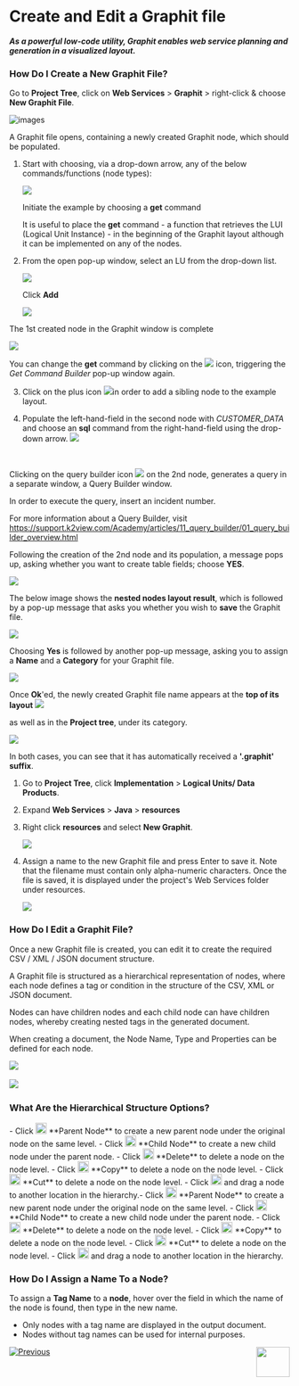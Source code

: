 # Create and Edit a Graphit file

***As a powerful low-code utility, Graphit enables web service planning and generation in a visualized layout.***

### How Do I Create a New Graphit File?

<studio>

Go to **Project Tree**, click on **Web Services** > **Graphit** > right-click & choose **New Graphit File**. 

![images](images/new_graphit_file_studio.png)

A Graphit file opens, containing a newly created Graphit node, which should be populated.

1. Start with choosing, via a drop-down arrow, any of the below commands/functions (node types): 

    ![](images/commands_functions_node_types.png)

    Initiate the example by choosing a **get** command

    It is useful to place the **get** command - a function that retrieves the LUI (Logical Unit Instance) - in the beginning of the Graphit layout although it can be implemented on any of the nodes. 

2. From the open pop-up window, select an LU from the drop-down list.

    ![](images/get_command_builder_select_lu.png)

    Click **Add**

    ![](images/get_command_builder_add.png)



The 1st created node in the Graphit window is complete

![](images/first_graphit_node.png)

You can change the **get** command by clicking on the ![](images/get_icon.png) icon, triggering the *Get Command Builder* pop-up window again.

3. Click on the plus icon ![](images/create_sibling_child_node.png)in order to add a sibling node to the example layout.

4. Populate the left-hand-field in the second node with *CUSTOMER_DATA* and choose an **sql** command from the right-hand-field using the drop-down arrow. ![](images/populate_second_node.png)

   ​

Clicking on the query builder icon ![](images/query_builder_icon.png) on the 2nd node, generates a query in a separate window, a Query Builder window.

In order to execute the query, insert an incident number.

For more information about a Query Builder, visit <https://support.k2view.com/Academy/articles/11_query_builder/01_query_builder_overview.html>

Following the creation of the 2nd node and its population, a message pops up, asking whether you want to create table fields; choose **YES**.

 ![](images/create_table_fields_message.png)

The below image shows the **nested nodes layout result**, which is followed by a pop-up message that asks you whether you wish to **save** the Graphit file.

![](images/saving_graphit_nested_nodes_layout.png)

Choosing **Yes** is followed by another pop-up message, asking you to assign a **Name** and a **Category** for your Graphit file.

![](images/new_item_name_and_category.png)

Once **Ok**'ed, the newly created Graphit file name appears at the **top of its layout** ![](images/graphit_layout_name.png) 

as well as in the **Project tree**, under its category.

![](images/project_tree_incl_graphit_file_name.png)

In both cases, you can see that it has automatically received a **'.graphit' suffix**.

</studio>

<web>

1. Go to **Project Tree**, click **Implementation** > **Logical Units/ Data Products**.
2. Expand **Web Services** > **Java** > **resources**
3. Right click **resources** and select **New Graphit**. 

    ![](/articles/15_web_services_and_graphit/17_Graphit/images/01_new_graphit_file_web.png)

4. Assign a name to the new Graphit file and press Enter to save it. Note that the filename must contain only alpha-numeric characters. Once the file is saved, it is displayed under the project's Web Services folder under resources.

    ![](/articles/15_web_services_and_graphit/17_Graphit/images/02_graphit_resource_file_web.png)

</web>

### How Do I Edit a Graphit File?
Once a new Graphit file is created, you can edit it to create the required CSV / XML / JSON document structure. 

A Graphit file is structured as a hierarchical representation of nodes, where each node defines a tag or condition in the structure of the CSV, XML or JSON document. 

Nodes can have children nodes and each child node can have children nodes, whereby creating nested tags in the generated document. 

When creating a document, the Node Name, Type and Properties can be defined for  each node. 

<studio>

![](/articles/15_web_services_and_graphit/17_Graphit/images/03_edit_graphit_file.png)
​    
</studio>

<web>

![](/articles/15_web_services_and_graphit/17_Graphit/images/03_edit_graphit_web_file.png)
​    
</web>

### What Are the Hierarchical Structure Options? 

<studio>
​    
- Click <img src="/articles/15_web_services_and_graphit/17_Graphit/images/04_plus.png" width="20" height="20"></img> **Parent Node** to create a new parent node under the original node on the same level.
- Click <img src="/articles/15_web_services_and_graphit/17_Graphit/images/05_arrow.png" width="20" height="20"></img> **Child Node** to create a new child node under the parent node.
- Click <img src="/articles/15_web_services_and_graphit/17_Graphit/images/06_trash_bin.png" width="20" height="20"></img> **Delete** to delete a node on the node level.  
- Click <img src="/articles/15_web_services_and_graphit/17_Graphit/images/06_copy.png" width="20" height="20"></img> **Copy** to delete a node on the node level. 
- Click <img src="/articles/15_web_services_and_graphit/17_Graphit/images/06_cut.png" width="20" height="20"></img> **Cut** to delete a node on the node level. 
- Click <img src="/articles/15_web_services_and_graphit/17_Graphit/images/07_hamburger.png" width="20" height="20"></img> and drag a node to another location in the hierarchy.  

</studio>

<web>
​    
- Click <img src="/articles/15_web_services_and_graphit/17_Graphit/images/04_plus_web.png" width="20" height="20"></img> **Parent Node** to create a new parent node under the original node on the same level.
- Click <img src="/articles/15_web_services_and_graphit/17_Graphit/images/05_arrow_web.png" width="20" height="20"></img> **Child Node** to create a new child node under the parent node.
- Click <img src="/articles/15_web_services_and_graphit/17_Graphit/images/06_trash_bin_web.png" width="20" height="20"></img> **Delete** to delete a node on the node level.  
- Click <img src="/articles/15_web_services_and_graphit/17_Graphit/images/06_copy_web.png" width="20" height="20"></img> **Copy** to delete a node on the node level. 
- Click <img src="/articles/15_web_services_and_graphit/17_Graphit/images/06_cut_web.png" width="20" height="20"></img> **Cut** to delete a node on the node level. 
- Click <img src="/articles/15_web_services_and_graphit/17_Graphit/images/07_hamburger_web.png" width="20" height="20"></img> and drag a node to another location in the hierarchy. 

</web> 


### How Do I Assign a Name To a Node?
To assign a **Tag Name** to a **node**, hover over the field in which the name of the node is found, then type in the new name.   
-  Only nodes with a tag name are displayed in the output document. 
-  Nodes without tag names can be used for internal purposes.

[![Previous](/articles/images/Previous.png)](/articles/15_web_services_and_graphit/17_Graphit/01_graphit_overview.md)[<img align="right" width="60" height="54" src="/articles/images/Next.png">](/articles/15_web_services_and_graphit/17_Graphit/03_graphit_node_types.md)

